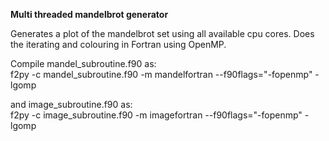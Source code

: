 **Multi threaded mandelbrot generator**

Generates a plot of the mandelbrot set using all available cpu cores. Does the iterating and colouring in Fortran using OpenMP.

Compile mandel_subroutine.f90 as:  
f2py -c mandel_subroutine.f90 -m mandelfortran --f90flags="-fopenmp" -lgomp

and image_subroutine.f90 as:  
f2py -c image_subroutine.f90 -m imagefortran --f90flags="-fopenmp" -lgomp
